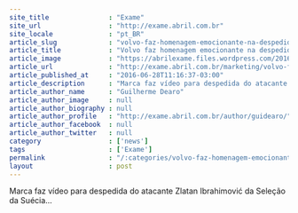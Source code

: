 ```yaml
---
site_title               : "Exame"
site_url                 : "http://exame.abril.com.br"
site_locale              : "pt_BR"
article_slug             : "volvo-faz-homenagem-emocionante-na-despedida-de-ibrahimovic"
article_title            : "Volvo faz homenagem emocionante na despedida de Ibrahimovic"
article_image            : "https://abrilexame.files.wordpress.com/2016/09/size_960_16_9_ibrahi-suecia-volvo.jpg?quality=70&strip=all&w=960"
article_url              : "http://exame.abril.com.br/marketing/volvo-faz-homenagem-emocionante-na-despedida-de-ibrahimovic/"
article_published_at     : "2016-06-28T11:16:37-03:00"
article_description      : "Marca faz vídeo para despedida do atacante Zlatan Ibrahimović da Seleção da Suécia..."
article_author_name      : "Guilherme Dearo"
article_author_image     : null
article_author_biography : null
article_author_profile   : "http://exame.abril.com.br/author/guidearo/"
article_author_facebook  : null
article_author_twitter   : null
category                 : ['news']
tags                     : ['Exame']
permalink                : "/:categories/volvo-faz-homenagem-emocionante-na-despedida-de-ibrahimovic/"
layout                   : post
---
```


Marca faz vídeo para despedida do atacante Zlatan Ibrahimović da Seleção da Suécia...
